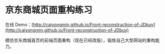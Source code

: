 # 京东商城页面重构练习

在线 Demo：[http://caiyongmin.github.io/Front-reconstruction-of-JDbuy](http://caiyongmin.github.io/Front-reconstruction-of-JDbuy)

模仿京东商城首页的前端页面重构（现在已经改版），锻炼自己大型网站的重构能力。
